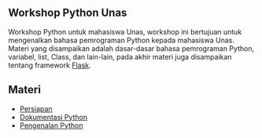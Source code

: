 ## Workshop Python Unas

Workshop Python untuk mahasiswa Unas, workshop ini bertujuan untuk mengenalkan bahasa pemrograman Python kepada mahasiswa Unas. Materi yang disampaikan adalah dasar-dasar bahasa pemrograman Python, variabel, list, Class, dan lain-lain, pada akhir materi juga disampaikan tentang framework [Flask](http://flask.pocoo.org/).

## Materi

* [Persiapan](persiapan.md)
* [Dokumentasi Python](dokumentasi.md)
* [Pengenalan Python](pengantar.md)
